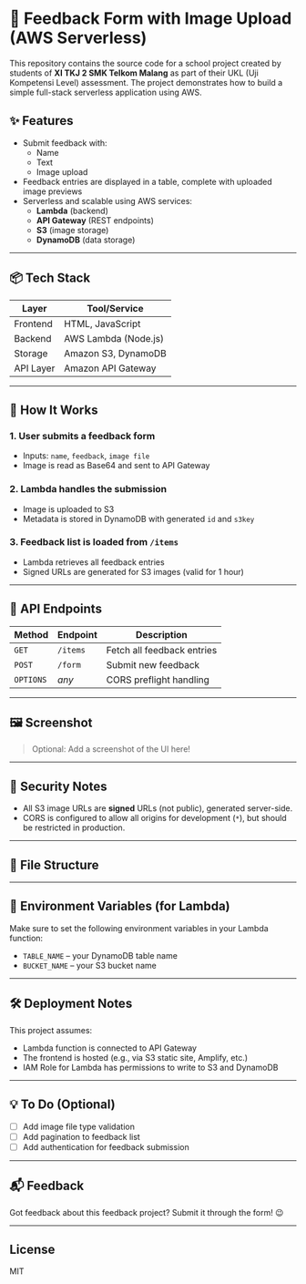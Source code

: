 # 📝 Feedback Form with Image Upload (AWS Serverless)

This repository contains the source code for a school project created by students of **XI TKJ 2 SMK Telkom Malang** as part of their UKL (Uji Kompetensi Level) assessment. The project demonstrates how to build a simple full-stack serverless application using AWS.

## ✨ Features

- Submit feedback with:
  - Name
  - Text
  - Image upload
- Feedback entries are displayed in a table, complete with uploaded image previews
- Serverless and scalable using AWS services:
  - **Lambda** (backend)
  - **API Gateway** (REST endpoints)
  - **S3** (image storage)
  - **DynamoDB** (data storage)

---

## 📦 Tech Stack

| Layer      | Tool/Service       |
|------------|--------------------|
| Frontend   | HTML, JavaScript   |
| Backend    | AWS Lambda (Node.js) |
| Storage    | Amazon S3, DynamoDB |
| API Layer  | Amazon API Gateway |

---

## 🚀 How It Works

### 1. User submits a feedback form
- Inputs: `name`, `feedback`, `image file`
- Image is read as Base64 and sent to API Gateway

### 2. Lambda handles the submission
- Image is uploaded to S3
- Metadata is stored in DynamoDB with generated `id` and `s3key`

### 3. Feedback list is loaded from `/items`
- Lambda retrieves all feedback entries
- Signed URLs are generated for S3 images (valid for 1 hour)

---

## 📂 API Endpoints

| Method | Endpoint       | Description                  |
|--------|----------------|------------------------------|
| `GET`  | `/items`       | Fetch all feedback entries   |
| `POST` | `/form`        | Submit new feedback          |
| `OPTIONS` | *any*       | CORS preflight handling      |

---

## 🖼️ Screenshot

> Optional: Add a screenshot of the UI here!

---

## 🔐 Security Notes

- All S3 image URLs are **signed** URLs (not public), generated server-side.
- CORS is configured to allow all origins for development (`*`), but should be restricted in production.

---

## 📁 File Structure


---

## 📌 Environment Variables (for Lambda)

Make sure to set the following environment variables in your Lambda function:

- `TABLE_NAME` – your DynamoDB table name
- `BUCKET_NAME` – your S3 bucket name

---

## 🛠️ Deployment Notes

This project assumes:
- Lambda function is connected to API Gateway
- The frontend is hosted (e.g., via S3 static site, Amplify, etc.)
- IAM Role for Lambda has permissions to write to S3 and DynamoDB

---

## 💡 To Do (Optional)

- [ ] Add image file type validation
- [ ] Add pagination to feedback list
- [ ] Add authentication for feedback submission

---

## 📬 Feedback

Got feedback about this feedback project? Submit it through the form! 😉

---

## License

MIT
